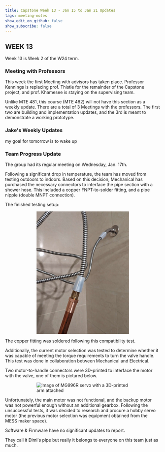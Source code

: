 ```yaml
---
title: Capstone Week 13 - Jan 15 to Jan 21 Updates
tags: meeting-notes
show_edit_on_github: false
show_subscribe: false
---
```

## WEEK 13
Week 13 is Week 2 of the W24 term.

### Meeting with Professors
This week the first Meeting with advisors has taken place.
Professor Kennings is replacing prof. Thistle for the remainder of the Capstone project, and prof. Khamesee is staying on the supervising team.

Unlike MTE 481, this course (MTE 482) will not have this section as a weekly update. There are a total of 3 Meetings with the professors.
The first two are building and implementation updates, and the 3rd is meant to demonstrate a working prototype.

### Jake's Weekly Updates 
my goal for tomorrow is to wake up

### Team Progress Update

The group had its regular meeting on Wednesday, Jan. 17th.

Following a significant drop in temperature, the team has moved from testing outdoors to indoors.
Based on this decision, Mechanical has purchased the necessary connectors to interface the pipe section with a shower hose.
This included a copper FNPT-to-solder fitting, and a pipe nipple (double MNPT connection).

The finished testing setup:

<style>
  img {
  display: block;
  margin-left: auto;
  margin-right: auto;
  }
</style>
<img src="https://raw.githubusercontent.com/pipyns/pipyns.github.io/master/assets/Shower%20Setup.jpg" alt="Image of Mechanical Connectivity Test for Prototype" width=300>

The copper fitting was soldered following this compatibility test.

Additionally, the current motor selection was tested to determine whether it was capable of meeting the torque requirements to turn the valve handle.
This test was done in collaboration between Mechanical and Electrical.

Two motor-to-handle connectors were 3D-printed to interface the motor with the valve, one of them is pictured below.

<style>
  img {
  display: block;
  margin-left: auto;
  margin-right: auto;
  }
</style>
<img src="" alt="Image of MG996R servo with a 3D-printed arm attached" width=300>

Unfortunately, the main motor was not functional, and the backup motor was not powerful enough without an additional gearbox.
Following the unsuccessful tests, it was decided to research and procure a hobby servo motor (the previous motor selection was equipment obtained from the MESS maker space).

Software & Firmware have no significant updates to report.


They call it Dimi's pipe but really it belongs to everyone on this team just as much.
<!--more-->
